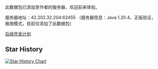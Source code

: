 此数据包已添加至作者的服务器，欢迎前来体验。

服务器地址：42.202.32.204:62455 （服务器信息：Java 1.20.4，正版验证，极限模式，目前仅添加了此数据包）

[后续开发计划](https://github.com/archerlll/CountDown/wiki/Develop-Plan)

## Star History

[![Star History Chart](https://api.star-history.com/svg?repos=archerlll/CountDown&type=Date)](https://star-history.com/#archerlll/CountDown&Date)
